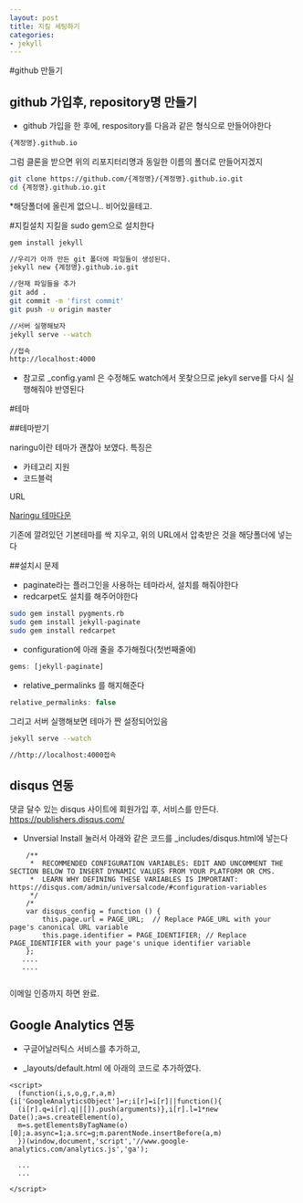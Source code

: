 ```yaml
---
layout: post
title: 지킬 세팅하기
categories:
- jekyll
---
```


#github 만들기

## github 가입후, repository명 만들기

* github 가입을 한 후에, respository를 다음과 같은 형식으로 만들어야한다

~~~ bash
{계정명}.github.io
~~~

그럼 클론을 받으면 위의 리포지터리명과 동일한 이름의 폴더로 만들어지겠지

~~~ bash
git clone https://github.com/{계정명}/{계정명}.github.io.git
cd {계정명}.github.io.git
~~~

*해당폴더에 올린게 없으니.. 비어있을테고.

#지킬설치
지킬을 sudo gem으로 설치한다

~~~ bash
gem install jekyll

//우리가 아까 만든 git 폴더에 파일들이 생성된다.
jekyll new {계정명}.github.io.git

//현재 파일들을 추가
git add .
git commit -m 'first commit'
git push -u origin master

//서버 실행해보자
jekyll serve --watch

//접속
http://localhost:4000
~~~

* 참고로 _config.yaml 은 수정해도 watch에서 못찾으므로 jekyll serve를 다시 실행해줘야 반영된다

#테마

##테마받기

naringu이란 테마가 괜찮아 보였다. 특징은

* 카테고리 지원
* 코드블럭

URL

[Naringu 테마다운](https://github.com/ariestiyansyah/naringu)


기존에 깔려있던 기본테마를 싹 지우고, 위의 URL에서 압축받은 것을 해당폴더에 넣는다

##설치시 문제
* paginate라는 플러그인을 사용하는 테마라서, 설치를 해줘야한다
* redcarpet도 설치를 해주어야한다

~~~ bash
sudo gem install pygments.rb
sudo gem install jekyll-paginate
sudo gem install redcarpet
~~~

* configuration에 아래 줄을 추가해줬다(첫번째줄에)

~~~ javascript
gems: [jekyll-paginate]
~~~

* relative_permalinks 를 해지해준다

~~~ javascript
relative_permalinks: false
~~~

그리고 서버 실행해보면 테마가 짠 설정되어있음

~~~ bash
jekyll serve --watch

//http://localhost:4000접속
~~~

## disqus 연동
댓글 달수 있는 disqus 사이트에 회원가입 후, 서비스를 만든다.
https://publishers.disqus.com/

* Unversial Install 눌러서 아래와 같은 코드를 _includes/disqus.html에 넣는다

~~~
    /**
     *  RECOMMENDED CONFIGURATION VARIABLES: EDIT AND UNCOMMENT THE SECTION BELOW TO INSERT DYNAMIC VALUES FROM YOUR PLATFORM OR CMS.
     *  LEARN WHY DEFINING THESE VARIABLES IS IMPORTANT: https://disqus.com/admin/universalcode/#configuration-variables
     */
    /*
    var disqus_config = function () {
        this.page.url = PAGE_URL;  // Replace PAGE_URL with your page's canonical URL variable
        this.page.identifier = PAGE_IDENTIFIER; // Replace PAGE_IDENTIFIER with your page's unique identifier variable
    };
   ....
   ....


~~~

이메일 인증까지 하면 완료.


## Google Analytics 연동

* 구글어날러틱스 서비스를 추가하고,

* _layouts/default.html 에 아래의 코드로 추가하였다.

~~~
<script>
  (function(i,s,o,g,r,a,m){i['GoogleAnalyticsObject']=r;i[r]=i[r]||function(){
  (i[r].q=i[r].q||[]).push(arguments)},i[r].l=1*new Date();a=s.createElement(o),
  m=s.getElementsByTagName(o)[0];a.async=1;a.src=g;m.parentNode.insertBefore(a,m)
  })(window,document,'script','//www.google-analytics.com/analytics.js','ga');

  ...
  ...

</script>
~~~